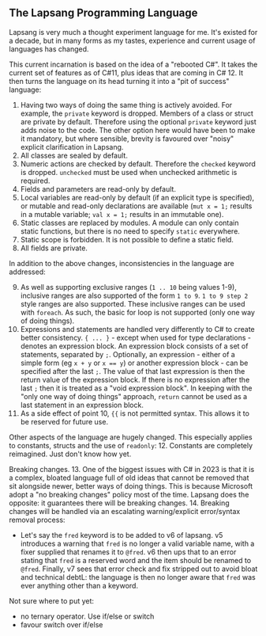 ## The Lapsang Programming Language ##
Lapsang is very much a thought experiment language for me. It's existed for a decade, but in many forms as my tastes, experience and current usage of languages has changed.

This current incarnation is based on the idea of a "rebooted C#". It takes the current set of features as of C#11, plus ideas that are coming in C# 12. It then turns the language on its head turning it into a "pit of success" language:

1. Having two ways of doing the same thing is actively avoided. For example, the `private` keyword is dropped. Members of a class or struct are private by default. Therefore using the optional `private` keyword just adds noise to the code. The other option here would have been to make it mandatory, but where sensible, brevity is favoured over "noisy" explicit clarification in Lapsang.
2. All classes are sealed by default.
3. Numeric actions are checked by default. Therefore the `checked` keyword is dropped. `unchecked` must be used when unchecked arithmetic is required.
4. Fields and parameters are read-only by default.
5. Local variables are read-only by default (if an explicit type is specified), or mutable and read-only declarations are available (`mut x = 1;` results in a mutable variable; `val x = 1;` results in an immutable one).
6. Static classes are replaced by modules. A module can only contain static functions, but there is no need to specify `static` everywhere.
7. Static scope is forbidden. It is not possible to define a static field.
8. All fields are private.

In addition to the above changes, inconsistencies in the language are addressed:

9. As well as supporting exclusive ranges (`1 .. 10` being values 1-9), inclusive ranges are also supported of the form `1 to 9`. `1 to 9 step 2` style ranges are also supported. These inclusive ranges can be used with `foreach`. As such, the basic for loop is not supported (only one way of doing things).
10. Expressions and statements are handled very differently to C# to create better consistency. `{ ... }` - except when used for type declarations - denotes an expression block. An expression block consists of a set of statements, separated by `;`. Optionally, an expression - either of a simple form (eg `x + y` or `x == y`) or another expression block - can be specified after the last `;`. The value of that last expression is then the return value of the expression block. If there is no expression after the last `;` then it is treated as a "void expression block". In keeping with the "only one way of doing things" approach, `return` cannot be used as a last statement in an expression block.
11. As a side effect of point 10, `{{` is not permitted syntax. This allows it to be reserved for future use.

Other aspects of the language are hugely changed. This especially applies to constants, structs and the use of `readonly`:
12. Constants are completely reimagined. Just don't know how yet.

Breaking changes.
13. One of the biggest issues with C# in 2023 is that it is a complex, bloated language full of old ideas
that cannot be removed that sit alongside newer, better ways of doing things. This is because Microsoft adopt a "no breaking changes" policy most of the time. Lapsang does the opposite: it guarantees there will be breaking changes.
14. Breaking changes will be handled via an escalating warning/explicit error/syntax removal process:
 - Let's say the `fred` keyword is to be added to v6 of lapsang. v5 introduces a warning that `fred` is no longer a valid variable name, with a fixer supplied that renames it to `@fred`. v6 then ups that to an error stating that `fred` is a reserved word and the item should be renamed to `@fred`. Finally, v7 sees that error check and fix stripped out to avoid bloat and technical debtL: the language is then no longer aware that `fred` was ever anything other than a keyword.

Not sure where to put yet:
 - no ternary operator. Use if/else or switch
 - favour switch over if/else